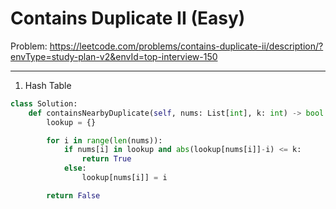 Contains Duplicate II (Easy)
===

Problem: https://leetcode.com/problems/contains-duplicate-ii/description/?envType=study-plan-v2&envId=top-interview-150

---

1. Hash Table
```python
class Solution:
    def containsNearbyDuplicate(self, nums: List[int], k: int) -> bool:
        lookup = {}

        for i in range(len(nums)):
            if nums[i] in lookup and abs(lookup[nums[i]]-i) <= k:
                return True
            else:
                lookup[nums[i]] = i

        return False
```

